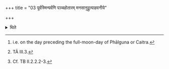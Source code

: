 +++
title = "03 पूर्वस्मिन्पर्वणि पञ्चहोतारम् मनसानुद्रुत्याहवनीये"

+++

<details><summary>थिते</summary>

3. On the preceding joint (day)[^1] having mentally recited the Pañcahotr̥ (formula),[^2] having offered a libation[^3] in the Āhavanīya (fire) with a part of this formula called Graha, (the Adhvaryu) should take out the material (grains) for the Anvārambhaṇīyā (Introductory) offering (consisting of a sacrificial bread) on twelve potsherds to Vaiśvānara and rice-pap for Parjanya.   


[^1]: i.e. on the day preceding the full-moon-day of Phālguna or Caitra.  

[^2]: TĀ III.3.  

[^3]: Cf. TB II.2.2.2-3.  

[^4]: This offering is to be performed only by those who are going to perform the Cāturmāsya-sacrifices for the first time.
</details>
